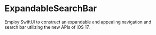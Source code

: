 # ExpandableSearchBar
Employ SwiftUI to construct an expandable and appealing navigation and search bar utilizing the new APIs of iOS 17.
